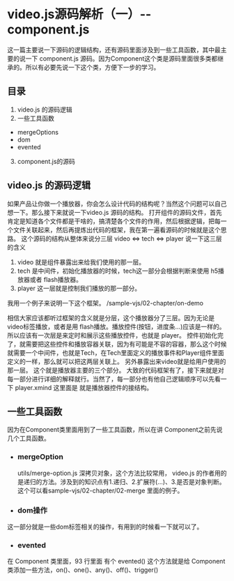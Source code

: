 # video.js源码解析（一）-- component.js
这一篇主要说一下源码的逻辑结构，还有源码里面涉及到一些工具函数，其中最主要的说一下 component.js 源码。因为Component这个类是源码里面很多类都继承的。所以有必要先说一下这个类，方便下一步的学习。

## 目录
1. video.js 的源码逻辑
2. 一些工具函数
  - mergeOptions
  - dom
  - evented
3. component.js的源码

## video.js 的源码逻辑
如果产品让你做一个播放器，你会怎么设计代码的结构呢？当然这个问题可以自己想一下。那么接下来就说一下video.js 源码的结构。
打开组件的源码文件，首先肯定是知道各个文件都是干啥的，搞清楚各个文件的作用，然后根据逻辑，把每一个文件关联起来，然后再提炼出代码的框架，我在第一遍看源码的时候就是这个思路。
这个源码的结构从整体来说分三层 video <=> tech <=> player 说一下这三层的含义
1. video 就是组件暴露出来给我们使用的那一层。
2. tech 是中间件，初始化播放器的时候，tech这一部分会根据判断来使用 h5播放器或者 flash播放器。
3. player 这一层就是控制我们播放的那一部分。

我用一个例子来说明一下这个框架。 /sample-vjs/02-chapter/on-demo 

相信大家应该都听过框架的含义就是分层，这个播放器分了三层。因为无论是video标签播放，或者是用 flash播放。播放控件(按钮，进度条...)应该是一样的。所以应该有一次层是来定时和展示这些播放控件，也就是 player。 
控件初始化完了，就需要把这些控件和播放容器关联，因为有可能是不容的容器，那么这个时候就需要一个中间件，也就是Tech，在Tech里面定义的播放事件和Player组件里面定义的一样，那么就可以把这两层关联上。
另外暴露出来video就是给用户使用的那一层。
这个就是播放器主要的三个部分。
大致的代码框架有了，接下来就是对每一部分进行详细的解释就行。当然了，每一部分也有他自己逻辑顺序可以先看一下 player.xmind 这里面是 就是播放器控件的接结构。


## 一些工具函数
因为在Component类里面用到了一些工具函数，所以在讲 Component之前先说几个工具函数。

- ### mergeOption
  utils/merge-option.js 深拷贝对象，这个方法比较常用， video.js 的作者用的是递归的方法。涉及到的知识点有1.递归、2.扩展符(...)、3.是否是对象判断。这个可以看sample-vjs/02-chapter/02-merge 里面的例子。

- ### dom操作
这一部分就是一些dom标签相关的操作，有用到的时候看一下就可以了。

- ### evented
在 Component 类里面，93 行里面 有个 evented() 这个方法就是给 Component 类添加一些方法，on()、one()、any()、off()、trigger() 


  